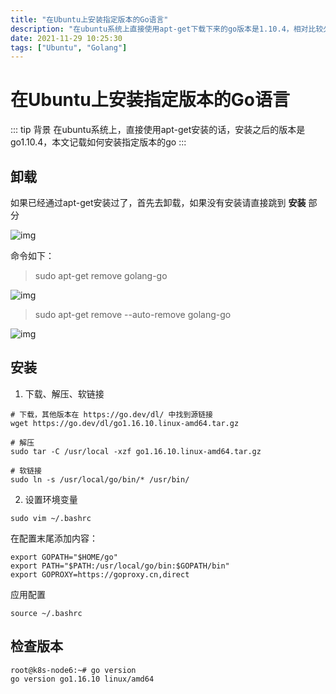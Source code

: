 ```yaml
---
title: "在Ubuntu上安装指定版本的Go语言"
description: "在ubuntu系统上直接使用apt-get下载下来的go版本是1.10.4，相对比较久远，本文记载如何安装指定版本的go"
date: 2021-11-29 10:25:30
tags: ["Ubuntu", "Golang"]
---
```


# 在Ubuntu上安装指定版本的Go语言

::: tip 背景
在ubuntu系统上，直接使用apt-get安装的话，安装之后的版本是go1.10.4，本文记载如何安装指定版本的go
:::

## 卸载

如果已经通过apt-get安装过了，首先去卸载，如果没有安装请直接跳到 **安装** 部分

![img](https://pic.yqqy.top/blog/202111291036765.jpg "img1")

命令如下：

> sudo apt-get remove golang-go

![img](https://pic.yqqy.top/blog/202111291038792.jpg "img2")

> sudo apt-get remove --auto-remove golang-go

![img](https://pic.yqqy.top/blog/202111291038634.jpg "img3")

## 安装

1. 下载、解压、软链接

```shell
# 下载，其他版本在 https://go.dev/dl/ 中找到源链接
wget https://go.dev/dl/go1.16.10.linux-amd64.tar.gz

# 解压
sudo tar -C /usr/local -xzf go1.16.10.linux-amd64.tar.gz

# 软链接
sudo ln -s /usr/local/go/bin/* /usr/bin/
```

2. 设置环境变量

```shell
sudo vim ~/.bashrc
```

在配置末尾添加内容：

```shell
export GOPATH="$HOME/go"
export PATH="$PATH:/usr/local/go/bin:$GOPATH/bin"
export GOPROXY=https://goproxy.cn,direct
```

应用配置

```shell
source ~/.bashrc
```

## 检查版本

```shell
root@k8s-node6:~# go version
go version go1.16.10 linux/amd64
```